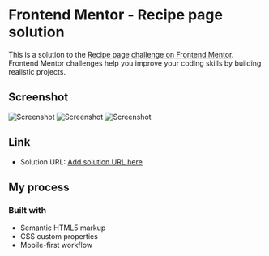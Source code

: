 # Frontend Mentor - Recipe page solution

This is a solution to the [Recipe page challenge on Frontend Mentor](https://www.frontendmentor.io/challenges/recipe-page-KiTsR8QQKm). Frontend Mentor challenges help you improve your coding skills by building realistic projects. 

## Screenshot

![Screenshot](/Food-Recipe-HTML-CSS/assets/screenshots/screenshot1.png)
![Screenshot](/Food-Recipe-HTML-CSS/assets/screenshots/screenshot2.png)
![Screenshot](/Food-Recipe-HTML-CSS/assets/screenshots/screenshot3.png)

## Link

- Solution URL: [Add solution URL here](https://your-solution-url.com)

## My process

### Built with

- Semantic HTML5 markup
- CSS custom properties
- Mobile-first workflow